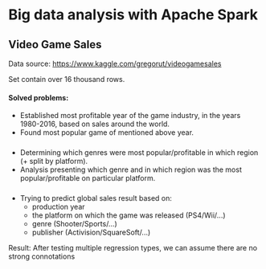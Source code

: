 # Big data analysis with Apache Spark

## Video Game Sales
Data source: https://www.kaggle.com/gregorut/videogamesales

Set contain over 16 thousand rows. 
#### Solved problems:
- Established most profitable year of the game industry, in the years
   1980-2016, based on sales around the world.
- Found most popular game of mentioned above year.
###
- Determining which genres were most popular/profitable in which region (+ split by platform).
- Analysis presenting which genre and in which region was the most popular/profitable on particular platform.
###
- Trying to predict global sales result based on: 
  - production year
  - the platform on which the game was released (PS4/Wii/...)
  - genre (Shooter/Sports/...)
  - publisher (Activision/SquareSoft/...)
  
Result:
After testing multiple regression types,
we can assume there are no strong connotations
 